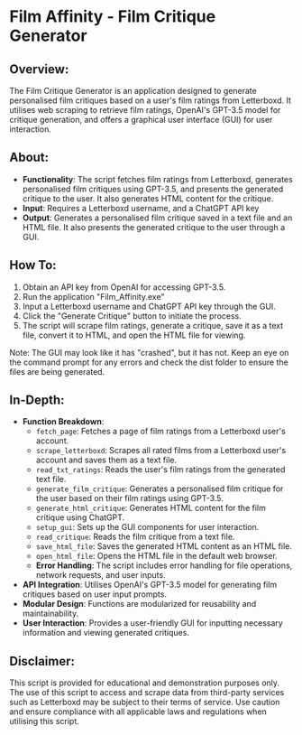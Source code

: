 # Film Affinity - Film Critique Generator

## Overview:
The Film Critique Generator is an application designed to generate personalised film critiques based on a user's film ratings from Letterboxd. It utilises web scraping to retrieve film ratings, OpenAI's GPT-3.5 model for critique generation, and offers a graphical user interface (GUI) for user interaction.

## About:
- **Functionality**: The script fetches film ratings from Letterboxd, generates personalised film critiques using GPT-3.5, and presents the generated critique to the user. It also generates HTML content for the critique.
- **Input**: Requires a Letterboxd username, and a ChatGPT API key
- **Output**: Generates a personalised film critique saved in a text file and an HTML file. It also presents the generated critique to the user through a GUI.

## How To:
1. Obtain an API key from OpenAI for accessing GPT-3.5.
2. Run the application "Film_Affinity.exe"
3. Input a Letterboxd username and ChatGPT API key through the GUI.
4. Click the "Generate Critique" button to initiate the process.
5. The script will scrape film ratings, generate a critique, save it as a text file, convert it to HTML, and open the HTML file for viewing.

Note: The GUI may look like it has "crashed", but it has not. Keep an eye on the command prompt for any errors and check the dist folder to ensure the files are being generated. 

## In-Depth:
- **Function Breakdown**:
  - `fetch_page`: Fetches a page of film ratings from a Letterboxd user's account.
  - `scrape_letterboxd`: Scrapes all rated films from a Letterboxd user's account and saves them as a text file.
  - `read_txt_ratings`: Reads the user's film ratings from the generated text file.
  - `generate_film_critique`: Generates a personalised film critique for the user based on their film ratings using GPT-3.5.
  - `generate_html_critique`: Generates HTML content for the film critique using ChatGPT.
  - `setup_gui`: Sets up the GUI components for user interaction.
  - `read_critique`: Reads the film critique from a text file.
  - `save_html_file`: Saves the generated HTML content as an HTML file.
  - `open_html_file`: Opens the HTML file in the default web browser.
  - **Error Handling**: The script includes error handling for file operations, network requests, and user inputs.
- **API Integration**: Utilises OpenAI's GPT-3.5 model for generating film critiques based on user input prompts.
- **Modular Design**: Functions are modularized for reusability and maintainability.
- **User Interaction**: Provides a user-friendly GUI for inputting necessary information and viewing generated critiques.

## Disclaimer:
This script is provided for educational and demonstration purposes only. The use of this script to access and scrape data from third-party services such as Letterboxd may be subject to their terms of service. Use caution and ensure compliance with all applicable laws and regulations when utilising this script.
